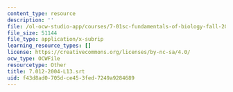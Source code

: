 ```yaml
---
content_type: resource
description: ''
file: /ol-ocw-studio-app/courses/7-01sc-fundamentals-of-biology-fall-2011/f43d8ad0705dce453fed7249a9284689_7.012-2004-L13.srt
file_size: 51144
file_type: application/x-subrip
learning_resource_types: []
license: https://creativecommons.org/licenses/by-nc-sa/4.0/
ocw_type: OCWFile
resourcetype: Other
title: 7.012-2004-L13.srt
uid: f43d8ad0-705d-ce45-3fed-7249a9284689
---
```

